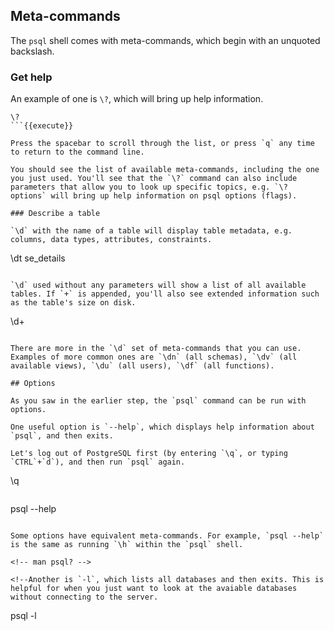 ## Meta-commands

The `psql` shell comes with meta-commands, which begin with an unquoted backslash.

### Get help

An example of one is `\?`, which will bring up help information.

```
\?
```{{execute}}

Press the spacebar to scroll through the list, or press `q` any time to return to the command line.

You should see the list of available meta-commands, including the one you just used. You'll see that the `\?` command can also include parameters that allow you to look up specific topics, e.g. `\? options` will bring up help information on psql options (flags).

### Describe a table

`\d` with the name of a table will display table metadata, e.g. columns, data types, attributes, constraints.

```
\dt se_details
```{{execute}}

`\d` used without any parameters will show a list of all available tables. If `+` is appended, you'll also see extended information such as the table's size on disk.

```
\d+
```{{execute}}

There are more in the `\d` set of meta-commands that you can use. Examples of more common ones are `\dn` (all schemas), `\dv` (all available views), `\du` (all users), `\df` (all functions).

## Options

As you saw in the earlier step, the `psql` command can be run with options.

One useful option is `--help`, which displays help information about `psql`, and then exits.

Let's log out of PostgreSQL first (by entering `\q`, or typing `CTRL`+`d`), and then run `psql` again.

```
\q
```{{execute}}

```
psql --help
```{{execute}}

Some options have equivalent meta-commands. For example, `psql --help` is the same as running `\h` within the `psql` shell.

<!-- man psql? -->

<!--Another is `-l`, which lists all databases and then exits. This is helpful for when you just want to look at the avaiable databases without connecting to the server.

```
psql -l
```{{execute}}-->
